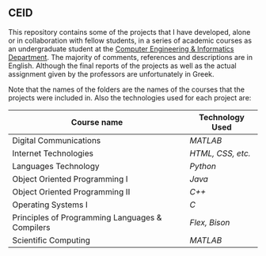 ## CEID

This repository contains some of the projects that I have developed, alone or in collaboration with fellow students, in a series of academic courses as an undergraduate student at the [Computer Engineering & Informatics Department](https://www.ceid.upatras.gr/). The majority of comments, references and descriptions are in English. Although the final reports of the projects as well as the actual assignment given by the professors are unfortunately in Greek.

Note that the names of the folders are the names of the courses that the projects were included in.
Also the technologies used for each project are:

| Course name | Technology Used |
| ----------- | --------------- |
| Digital Communications | *MATLAB* |
| Internet Technologies | *HTML, CSS, etc.* |
| Languages Technology | *Python* |
| Object Oriented Programming I | *Java* |
| Object Oriented Programming II | *C++* |
| Operating Systems I | *C* |
| Principles of Programming Languages & Compilers | *Flex, Bison* |
| Scientific Computing | *MATLAB* |